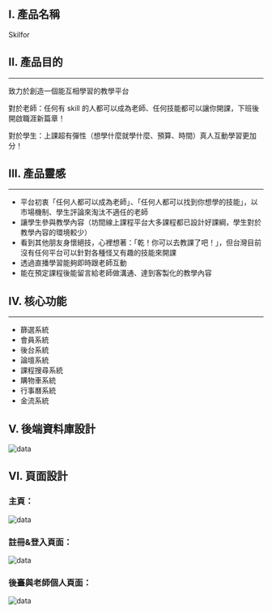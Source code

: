 ## I. 產品名稱

Skilfor

## II. 產品目的

---

致力於創造一個能互相學習的教學平台

對於老師：任何有 skill 的人都可以成為老師、任何技能都可以讓你開課，下班後開啟職涯新篇章！

對於學生：上課超有彈性（想學什麼就學什麼、預算、時間）真人互動學習更加分！

## III. 產品靈感

---

- 平台初衷「任何人都可以成為老師」、「任何人都可以找到你想學的技能」，以市場機制、學生評論來淘汰不適任的老師
- 讓學生參與教學內容（坊間線上課程平台大多課程都已設計好課綱，學生對於教學內容的環境較少）
- 看到其他朋友身懷絕技，心裡想著：「乾！你可以去教課了吧！」，但台灣目前沒有任何平台可以針對各種怪又有趣的技能來開課
- 透過直播學習能夠即時跟老師互動
- 能在預定課程後能留言給老師做溝通、達到客製化的教學內容

## IV. 核心功能

---

- 篩選系統
- 會員系統
- 後台系統
- 論壇系統
- 課程搜尋系統
- 購物車系統
- 行事曆系統
- 金流系統

## V. 後端資料庫設計

![data](https://i.imgur.com/n8lYbAy.png)

## VI. 頁面設計

### 主頁：

![data](https://i.imgur.com/vs9woxd.png)

### 註冊&登入頁面：

![data](https://i.imgur.com/YVMbx5w.png)

### 後臺與老師個人頁面：

![data](https://i.imgur.com/OIig77F.png)
